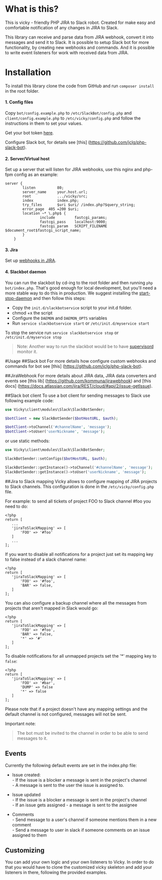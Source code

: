 # What is this?
This is vicky - friendly PHP JIRA to Slack robot.
Created for make easy and comfortable notification of any changes in JIRA to Slack.

This library can receive and parse data from JIRA webhook, convert it into messages and send it to Slack.
It is possible to setup Slack bot for more functionality, by creating new webhooks and commands. And it is possible to
write event listeners for work with received data from JIRA.

# Installation
To install this library clone the code from GitHub and run `composer install` in the root folder.

#### 1. Config files  
Copy `bot/config.example.php` to `/etc/SlackBot/config.php` and `client/config.example.php` to `/etc/vicky/config.php` and follow the instructions in them to set your values.

Get your bot token [here](https://my.slack.com/services/new/bot).

Configure Slack bot, for details see [this] (https://github.com/jclg/php-slack-bot).

#### 2. Server/Virtual host
Set up a server that will listen for JIRA webhooks, use this nginx and php-fpm config as an example:
```
server {
        listen          80;
        server_name     your.host.url;
        root            .../vicky/src;
        index           index.php;
        try_files       $uri $uri/ /index.php?$query_string;
        error_page  405 =200 $uri;
        location ~* \.php$ {
                include         fastcgi_params;
                fastcgi_pass    localhost:9000;
                fastcgi_param   SCRIPT_FILENAME $document_root$fastcgi_script_name;
        }
    }
```

#### 3. Jira
Set up [webhooks in JIRA](https://developer.atlassian.com/jiradev/jira-apis/webhooks).

#### 4. Slackbot daemon
You can run the slackbot by cd-ing to the root folder and then running `php bot/index.php`. That's good enough for local development, but you'll need a more stable way to do this in production.
We suggest installing the [start-stop-daemon](http://manpages.ubuntu.com/manpages/trusty/man8/start-stop-daemon.8.html) and then follow this steps:

 - Copy the `init.d/slackbotservice` script to your init.d folder. 
 - chmod +x the script
 - Configure the `DAEMON` and `DAEMON_OPTS` variables
 - Run `service slackbotservice start` or `/etc/init.d/myservice start`

To stop the service run `service slackbotservice stop` or `/etc/init.d/myservice stop`

>Note: Another way to run the slackbot would be to have [supervisord](http://supervisord.org/) monitor it.  

#Usage
##Slack bot
For more details how configure custom webhooks and commands for bot see [this] (https://github.com/jclg/php-slack-bot).

##JiraWebhook
For more details about JIRA data, JIRA data converters and events see [this lib] (https://github.com/kommuna/jirawebhook)
and [this docs] (https://docs.atlassian.com/jira/REST/cloud/#api/2/issue-getIssue).

##Slack bot client
To use a bot client for sending messages to Slack use following example code:

```php
use Vicky\client\modules\Slack\SlackBotSender;

$botClient = new SlackBotSender($botHostURL, $auth);

$botClient->toChannel('#channelName', 'message');
$botClient->toUser('userNickname', 'message');
```

or use static methods:

```php
use Vicky\client\modules\Slack\SlackBotSender;

SlackBotSender::setConfigs($botHostURL, $auth);

SlackBotSender::getInstance()->toChannel('#channelName', 'message');
SlackBotSender::getInstance()->toUser('userNickname', 'message');
```

##Jira to Slack mapping
Vicky allows to configure mapping of JIRA projects to Slack channels. This configuration is done in the `/etc/vicky/config.php` file.

For example: to send all tickets of project FOO to Slack channel #foo you need to do: 

```
<?php
return [
   ...
   'jiraToSlackMapping' => [
       'FOO' => '#foo'
   ]
   ...
];
```


If you want to disable all notifications for a project just set its mapping key to false instead of a slack channel name:

```
<?php
return [
   'jiraToSlackMapping' => [
       'FOO' => '#foo',
       'BAR' => false,
   ]
];
```


You can also configure a backup channel where all the messages from projects that aren't mapped in Slack would go:

```
<?php
return [
   'jiraToSlackMapping' => [
       'FOO' => '#foo',
       'BAR' => false,
       '*' => '#'
   ]
];
```

To disable notifications for all unmapped projects set the '*' mapping key to `false`:

```
<?php
return [
   'jiraToSlackMapping' => [
       'FOO' => '#bar',
       'DUMP' => false
       '*' => false
   ]
];
```

Please note that if a project doesn't have any mapping settings and the default channel is not configured, messages will not be sent.

Important note: 
>The bot must be invited to the channel in order to be able to send messages to it.

## Events

Currently the following default events are set in the index.php file:

- Issue created:  
        - If the issue is a blocker a message is sent in the project's channel  
        - A message is sent to the user the issue is assigned to.
  
- Issue updated  
        - If the issue is a blocker a message is sent in the project's channel  
        - If an issue gets assigned - a message is sent to the assignee
        
- Comments  
        - Send message to a user's channel if someone mentions them in a new comment  
        - Send a message to user in slack if someone comments on an issue assigned to them
        
## Customizing
You can add your own logic and your own listeners to Vicky. In order to do that you would have to clone the customized vicky skeleton and add your listeners in there, following the provided examples.